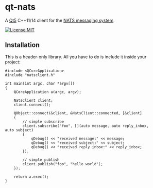 # qt-nats
A [Qt5](https://www.qt.io) C++11/14 client for the [NATS messaging system](https://nats.io).

[![License MIT](https://img.shields.io/npm/l/express.svg)](http://opensource.org/licenses/MIT)

## Installation

This is a header-only library. All you have to do is include it inside your project:

```
#include <QCoreApplication>
#include "natsclient.h"

int main(int argc, char *argv[])
{
    QCoreApplication a(argc, argv);

    NatsClient client;
    client.connect();

    QObject::connect(&client, &NatsClient::connected, [&client]
    {
        // simple subscribe
        client.subscribe("foo", [](auto message, auto reply_inbox, auto subject)
        {
            qDebug() << "received message:" << message;
            qDebug() << "received subject:" << subject;
            qDebug() << "received reply inbox:" << reply_inbox;
        });

        // simple publish
        client.publish("foo", "hello world");
    });

    return a.exec();
}
```
